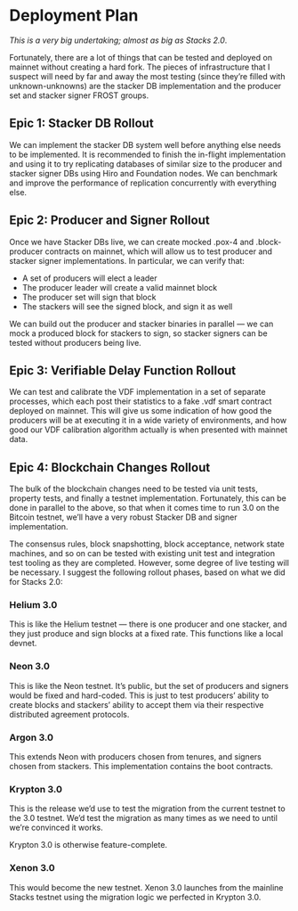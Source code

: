 # Deployment Plan

_This is a very big undertaking; almost as big as Stacks 2.0_.

Fortunately, there are a lot of things that can be tested and deployed on mainnet without creating a hard fork. The pieces of infrastructure that I suspect will need by far and away the most testing (since they’re filled with unknown-unknowns) are the stacker DB implementation and the producer set and stacker signer FROST groups.

## Epic 1: Stacker DB Rollout

We can implement the stacker DB system well before anything else needs to be implemented. It is recommended to finish the in-flight implementation and using it to try replicating databases of similar size to the producer and stacker signer DBs using Hiro and Foundation nodes. We can benchmark and improve the performance of replication concurrently with everything else.

## Epic 2: Producer and Signer Rollout

Once we have Stacker DBs live, we can create mocked .pox-4 and .block-producer contracts on mainnet, which will allow us to test producer and stacker signer implementations. In particular, we can verify that:

- A set of producers will elect a leader
- The producer leader will create a valid mainnet block
- The producer set will sign that block
- The stackers will see the signed block, and sign it as well

We can build out the producer and stacker binaries in parallel — we can mock a produced block for stackers to sign, so stacker signers can be tested without producers being live.

## Epic 3: Verifiable Delay Function Rollout

We can test and calibrate the VDF implementation in a set of separate processes, which each post their statistics to a fake .vdf smart contract deployed on mainnet. This will give us some indication of how good the producers will be at executing it in a wide variety of environments, and how good our VDF calibration algorithm actually is when presented with mainnet data.

## Epic 4: Blockchain Changes Rollout

The bulk of the blockchain changes need to be tested via unit tests, property tests, and finally a testnet implementation. Fortunately, this can be done in parallel to the above, so that when it comes time to run 3.0 on the Bitcoin testnet, we’ll have a very robust Stacker DB and signer implementation.

The consensus rules, block snapshotting, block acceptance, network state machines, and so on can be tested with existing unit test and integration test tooling as they are completed. However, some degree of live testing will be necessary. I suggest the following rollout phases, based on what we did for Stacks 2.0:

### Helium 3.0

This is like the Helium testnet — there is one producer and one stacker, and they just produce and sign blocks at a fixed rate. This functions like a local devnet.

### Neon 3.0

This is like the Neon testnet. It’s public, but the set of producers and signers would be fixed and hard-coded. This is just to test producers’ ability to create blocks and stackers’ ability to accept them via their respective distributed agreement protocols.

### Argon 3.0

This extends Neon with producers chosen from tenures, and signers chosen from stackers. This implementation contains the boot contracts.

### Krypton 3.0

This is the release we’d use to test the migration from the current testnet to the 3.0 testnet. We’d test the migration as many times as we need to until we’re convinced it works.

Krypton 3.0 is otherwise feature-complete.

### Xenon 3.0

This would become the new testnet. Xenon 3.0 launches from the mainline Stacks testnet using the migration logic we perfected in Krypton 3.0.
